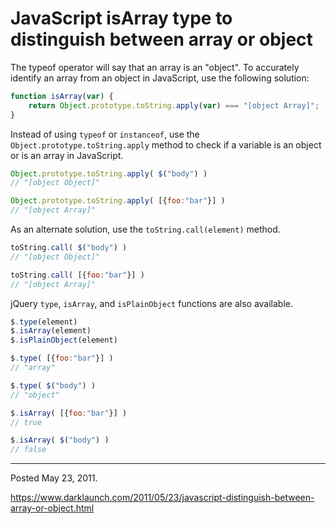 # JavaScript isArray type to distinguish between array or object

The typeof operator will say that an array is an "object". To accurately identify an array from an object in JavaScript, use the following solution:

```javascript
function isArray(var) {
    return Object.prototype.toString.apply(var) === "[object Array]";
}
```

Instead of using `typeof` or `instanceof`, use the `Object.prototype.toString.apply` method to check if a variable is an object or is an array in JavaScript.

```javascript
Object.prototype.toString.apply( $("body") )
// "[object Object]"

Object.prototype.toString.apply( [{foo:"bar"}] )
// "[object Array]"
```

As an alternate solution, use the `toString.call(element)` method.

```javascript
toString.call( $("body") )
// "[object Object]"

toString.call( [{foo:"bar"}] )
// "[object Array]"
```

jQuery `type`, `isArray`, and `isPlainObject` functions are also available.

```javascript
$.type(element)
$.isArray(element)
$.isPlainObject(element)
```

```javascript
$.type( [{foo:"bar"}] )
// "array"

$.type( $("body") )
// "object"
```

```javascript
$.isArray( [{foo:"bar"}] )
// true

$.isArray( $("body") )
// false
```

---

Posted May 23, 2011.

https://www.darklaunch.com/2011/05/23/javascript-distinguish-between-array-or-object.html
